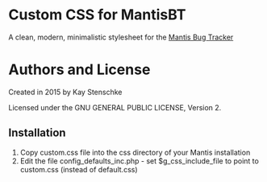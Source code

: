 Custom CSS for MantisBT
=======================

A clean, modern, minimalistic stylesheet for the [Mantis Bug Tracker](https://www.mantisbt.org/)


Authors and License
===================
Created in 2015 by Kay Stenschke

Licensed under the GNU GENERAL PUBLIC LICENSE, Version 2.


Installation
------------
1. Copy custom.css file into the css directory of your Mantis installation
2. Edit the file config_defaults_inc.php - set $g_css_include_file to point to custom.css (instead of default.css)
